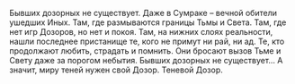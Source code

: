 <!--2017-01-28 10:50:22-->
Бывших дозорных не существует.
Даже в Сумраке – вечной обители ушедших Иных. Там, где размываются границы Тьмы и Света. Там, где нет игр Дозоров, но нет и покоя. Там, на нижних слоях реальности, нашли последнее пристанище те, кого не примут ни рай, ни ад. Те, кто продолжают любить, страдать и помнить. Они бросают вызов Тьме и Свету даже за порогом небытия.
Бывших дозорных не существует… А значит, миру теней нужен свой Дозор.
Теневой Дозор.